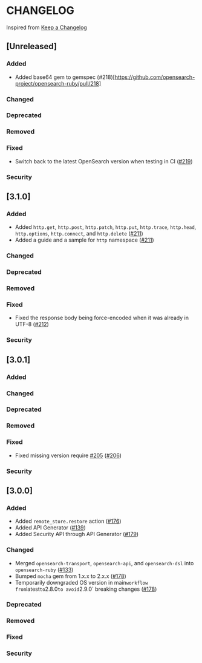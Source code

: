 # CHANGELOG
Inspired from [Keep a Changelog](https://keepachangelog.com/en/1.0.0/)

## [Unreleased]
### Added
- Added base64 gem to gemspec (#218)[https://github.com/opensearch-project/opensearch-ruby/pull/218]
### Changed
### Deprecated
### Removed
### Fixed
- Switch back to the latest OpenSearch version when testing in CI ([#219](https://github.com/opensearch-project/opensearch-ruby/pull/219))
### Security

## [3.1.0]
### Added
- Added `http.get`, `http.post`, `http.patch`, `http.put`, `http.trace`, `http.head`, `http.options`, `http.connect`, and `http.delete`  ([#211](https://github.com/opensearch-project/opensearch-ruby/pull/211))
- Added a guide and a sample for `http` namespace ([#211](https://github.com/opensearch-project/opensearch-ruby/pull/211))
### Changed
### Deprecated
### Removed
### Fixed
- Fixed the response body being force-encoded when it was already in UTF-8 ([#212](https://github.com/opensearch-project/opensearch-ruby/issues/212))
### Security

## [3.0.1]
### Added
### Changed
### Deprecated
### Removed
### Fixed
- Fixed missing version require [#205](https://github.com/opensearch-project/opensearch-ruby/issues/205) ([#206](https://github.com/opensearch-project/opensearch-ruby/pull/206))
### Security

## [3.0.0]
### Added
- Added `remote_store.restore` action ([#176](https://github.com/opensearch-project/opensearch-ruby/pull/176))
- Added API Generator ([#139](https://github.com/opensearch-project/opensearch-ruby/issues/139))
- Added Security API through API Generator ([#179](https://github.com/opensearch-project/opensearch-ruby/pull/179))
### Changed
- Merged `opensearch-transport`, `opensearch-api`, and `opensearch-dsl` into `opensearch-ruby` ([#133](https://github.com/opensearch-project/opensearch-ruby/issues/133))
- Bumped `mocha` gem from 1.x.x to 2.x.x ([#178](https://github.com/opensearch-project/opensearch-ruby/pull/178))
- Temporarily downgraded OS version in main` workflow from `latest` to `2.8.0` to avoid `2.9.0` breaking changes ([#178](https://github.com/opensearch-project/opensearch-ruby/pull/178))
### Deprecated
### Removed
### Fixed
### Security

